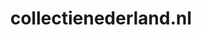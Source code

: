 ---
layout: post
title:  "collectienederland.nl"
internal_url:  "/data/collectienederland.nl.html"
categories: dutchgov
---